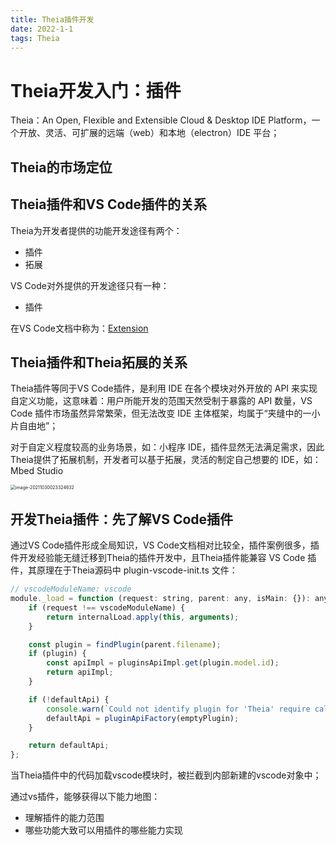 ```yaml
---
title: Theia插件开发
date: 2022-1-1
tags: Theia
---
```


# Theia开发入门：插件

Theia：An Open, Flexible and Extensible Cloud & Desktop IDE Platform，一个开放、灵活、可扩展的远端（web）和本地（electron）IDE 平台；

## Theia的市场定位



## Theia插件和VS Code插件的关系

Theia为开发者提供的功能开发途径有两个：

- 插件
- 拓展

VS Code对外提供的开发途径只有一种：

- 插件

在VS Code文档中称为：[Extension](https://code.visualstudio.com/api)

## Theia插件和Theia拓展的关系

Theia插件等同于VS Code插件，是利用 IDE 在各个模块对外开放的 API 来实现自定义功能，这意味着：用户所能开发的范围天然受制于暴露的 API 数量，VS Code 插件市场虽然异常繁荣，但无法改变 IDE 主体框架，均属于“夹缝中的一小片自由地”；

对于自定义程度较高的业务场景，如：小程序 IDE，插件显然无法满足需求，因此Theia提供了拓展机制，开发者可以基于拓展，灵活的制定自己想要的 IDE，如：Mbed Studio

<img src="/Users/wangjin/Library/Application Support/typora-user-images/image-20211030023324632.png" alt="image-20211030023324632" style="zoom:50%;" />



## 开发Theia插件：先了解VS Code插件

通过VS Code插件形成全局知识，VS Code文档相对比较全，插件案例很多，插件开发经验能无缝迁移到Theia的插件开发中，且Theia插件能兼容 VS Code 插件，其原理在于Theia源码中 plugin-vscode-init.ts 文件：

```javascript
// vscodeModuleName: vscode
module._load = function (request: string, parent: any, isMain: {}): any {
    if (request !== vscodeModuleName) {
        return internalLoad.apply(this, arguments);
    }

    const plugin = findPlugin(parent.filename);
    if (plugin) {
        const apiImpl = pluginsApiImpl.get(plugin.model.id);
        return apiImpl;
    }

    if (!defaultApi) {
        console.warn(`Could not identify plugin for 'Theia' require call from ${parent.filename}`);
        defaultApi = pluginApiFactory(emptyPlugin);
    }

    return defaultApi;
};
```

当Theia插件中的代码加载vscode模块时，被拦截到内部新建的vscode对象中；

通过vs插件，能够获得以下能力地图：

- 理解插件的能力范围
- 哪些功能大致可以用插件的哪些能力实现

